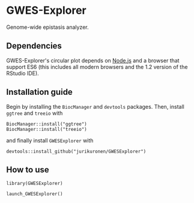 # GWES-Explorer
Genome-wide epistasis analyzer.

## Dependencies
GWES-Explorer's circular plot depends on [Node.js](https://nodejs.org/en/) and a browser that support ES6 (this includes all modern browsers and the 1.2 version of the RStudio IDE).

## Installation guide
Begin by installing the `BiocManager` and `devtools` packages. Then, install `ggtree` and `treeio` with
```
BiocManager::install("ggtree")
BiocManager::install("treeio")
```
and finally install `GWESExplorer` with
```
devtools::install_github("jurikuronen/GWESExplorer")
```

## How to use
```
library(GWESExplorer)

launch_GWESExplorer()
```
